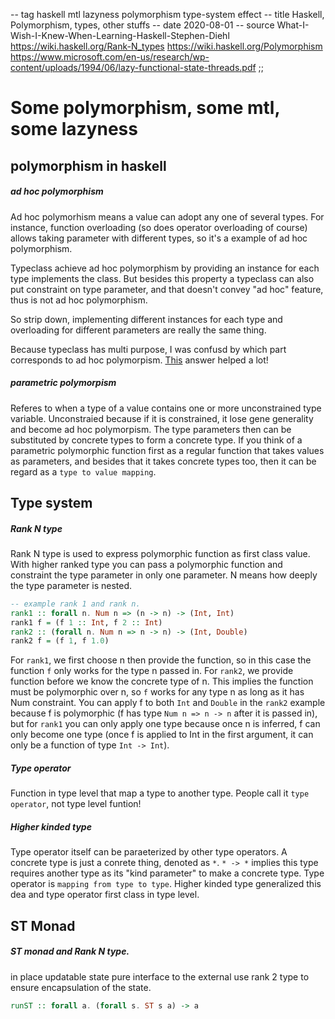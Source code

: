 -- tag haskell mtl lazyness polymorphism type-system effect
-- title Haskell, Polymorphism, types, other stuffs
-- date 2020-08-01
-- source What-I-Wish-I-Knew-When-Learning-Haskell-Stephen-Diehl
          https://wiki.haskell.org/Rank-N_types
          https://wiki.haskell.org/Polymorphism
          https://www.microsoft.com/en-us/research/wp-content/uploads/1994/06/lazy-functional-state-threads.pdf
;;
# Some polymorphism, some mtl, some lazyness

## polymorphism in haskell
##### ad hoc polymorphism
Ad hoc polymorhism means a value can adopt any one of several types. For instance, function overloading (so does operator overloading of course) allows taking parameter with different types, so it's a example of ad hoc polymorphism.

Typeclass achieve ad hoc polymorphism by providing an instance for each type implements the class. But besides this property a typeclass can also put constraint on type parameter, and that doesn't convey "ad hoc" feature, thus is not ad hoc polymorphism.

So strip down, implementing different instances for each type and overloading for different parameters are really the same thing.

Because typeclass has multi purpose, I was confusd by which part corresponds to ad hoc polymorpism.  [This](https://stackoverflow.com/questions/63221632/is-this-understanding-correct-trait-and-function-overloading-both-achieved-ad-h) answer helped a lot!

##### parametric polymorpism
Referes to when a type of a value contains one or more unconstrained type variable. Unconstraied because if it is constrained, it lose gene generality and become ad hoc polymorpism. The type parameters then can be substituted by concrete types to form a concrete type.
If you think of a parametric polymorphic function first as a regular function that takes values as parameters, and besides that it takes concrete types too, then it can be regard as a `type to value mapping`.

## Type system
##### Rank N type
Rank N type is used to express polymorphic function as first class value. With higher ranked type you can pass a polymorphic function and constraint the type parameter in only one parameter. N means how deeply the type parameter is nested.
```haskell
-- example rank 1 and rank n.
rank1 :: forall n. Num n => (n -> n) -> (Int, Int)
rank1 f = (f 1 :: Int, f 2 :: Int)
rank2 :: (forall n. Num n => n -> n) -> (Int, Double)
rank2 f = (f 1, f 1.0)
```
For `rank1`, we first choose n then provide the function, so in this case the function `f` only works for the type n passed in.
For `rank2`, we provide function before we know the concrete type of n. This implies the function must be polymorphic over n, so `f` works for any type n as long as it has Num constraint.
You can apply f to both `Int` and `Double` in the `rank2` example because f is polymorphic (f has type `Num n => n -> n` after it is passed in), but for `rank1` you can only apply one type because once n is inferred, f can only become one type (once f is applied to Int in the first argument, it can only be a function of type `Int -> Int`).

##### Type operator
Function in type level that map a type to another type. People call it `type operator`, not type level funtion!

##### Higher kinded type
Type operator itself can be paraeterized by other type operators. A concrete type is just a conrete thing, denoted as `*`. `* -> *` implies this type requires another
type as its "kind parameter" to make a concrete type.
Type operator is `mapping from type to type`. Higher kinded type generalized this dea and type operator first class in type level.

## ST Monad
##### ST monad and Rank N type.
in place updatable state
pure interface to the external
use rank 2 type to ensure encapsulation of the state.
```haskell
runST :: forall a. (forall s. ST s a) -> a
```

